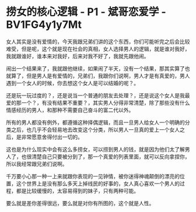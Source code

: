 # 捞女的核心逻辑 - P1 - 斌哥恋爱学 - BV1FG4y1y7Mt

女人其实是没有爱情的，今天我跟兄弟们讲的这个东西，你们可能听完之后会比较难受，但是呢，这个就是现在社会的真相，女人选择男人的逻辑，就是谁对我好，我就跟谁好，谁本来对我好，后来对我不好了，我就先跟他闹。

闹出一个结果来了，我就跟他继续，如果闹了半天，没有一个结果，那其实算了也就算了，但是男人是有爱情的，兄弟们，我跟你们说啊，男人才是有真爱的，男人遇到一个女人的时候，你去想这个女人是可以结婚的呢？。

还是玩一玩过度的？，还是说当一个普通的朋友去处理？，还是说这个女人是我最爱的那一个？，有没有结果不重要？，其实男人分得非常清楚，除了那些没有什么情感经历的男人，和那种不需要自己奋斗的富二代以外。

所有的男人都没有例外，都遵循这种择偶逻辑，而且一旦男人给女人一个明确的分类之后，也几乎不会轻易地去改变这个分类，所以男人一旦真的爱上一个女人之后，是非常愿意舍得付出一切的。

这也是为什么现实中会有这么多捞女，可以捞到男人的钱，就是因为他们太了解男人了，也很清楚自己只要被分到了，那一个真爱的列表里面，就可以反向拿捏你，所以我经常跟兄弟们说啊。

千万要小心那一种一上来就跟你表现的一见钟情，被你迷得神魂颠倒的漂亮的位置，这个世界上是没有那么多天上掉线民的好事的，女人真心喜欢一个男人的过程，都是比较缓慢的，太容易得到的妹子，只有两种可能。

要么就是差你差得很远，要么就是对你有所图的，这个就是人性。